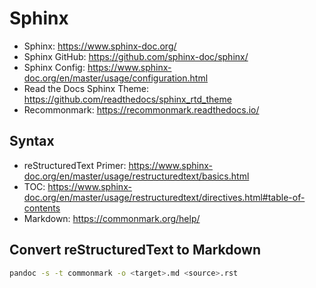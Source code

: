 # Sphinx
- Sphinx: <https://www.sphinx-doc.org/>
- Sphinx GitHub: <https://github.com/sphinx-doc/sphinx/>
- Sphinx Config:
  <https://www.sphinx-doc.org/en/master/usage/configuration.html>
- Read the Docs Sphinx Theme:
  <https://github.com/readthedocs/sphinx_rtd_theme>
- Recommonmark: <https://recommonmark.readthedocs.io/>

## Syntax
- reStructuredText Primer:
  <https://www.sphinx-doc.org/en/master/usage/restructuredtext/basics.html>
- TOC:
  <https://www.sphinx-doc.org/en/master/usage/restructuredtext/directives.html#table-of-contents>
- Markdown: <https://commonmark.org/help/>

## Convert reStructuredText to Markdown
``` bash
pandoc -s -t commonmark -o <target>.md <source>.rst
```
